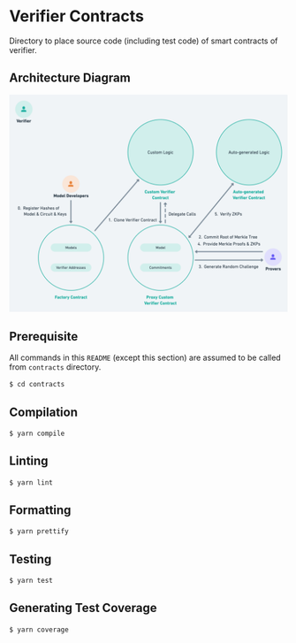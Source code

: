 # Verifier Contracts

Directory to place source code (including test code) of smart contracts of verifier.

## Architecture Diagram

![Verifier](../docs/v1/arch-diagram-verifier.png "verifier")

## Prerequisite

All commands in this `README` (except this section) are assumed to be called from `contracts` directory.

```sh
$ cd contracts
```

## Compilation

```sh
$ yarn compile
```

## Linting

```sh
$ yarn lint
```

## Formatting

```sh
$ yarn prettify
```

## Testing

```sh
$ yarn test
```

## Generating Test Coverage

```sh
$ yarn coverage
```
